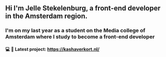 ## Hi I'm Jelle Stekelenburg, a front-end developer in the Amsterdam region.

### I'm on my last year as a student on the Media college of Amsterdam where I study to become a front-end developer
#### 💻 📱 Latest project: https://kashaverkort.nl/

